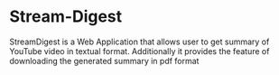 # Stream-Digest
StreamDigest is a Web Application that allows user to get summary of YouTube video in textual format. Additionally it provides the feature of downloading the generated summary in pdf format

